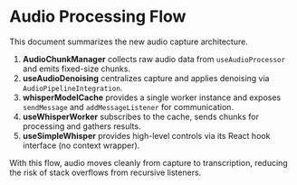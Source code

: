 # Audio Processing Flow

This document summarizes the new audio capture architecture.

1. **AudioChunkManager** collects raw audio data from `useAudioProcessor` and emits fixed-size chunks.
2. **useAudioDenoising** centralizes capture and applies denoising via `AudioPipelineIntegration`.
3. **whisperModelCache** provides a single worker instance and exposes `sendMessage` and `addMessageListener` for communication.
4. **useWhisperWorker** subscribes to the cache, sends chunks for processing and gathers results.
5. **useSimpleWhisper** provides high-level controls via its React hook interface (no context wrapper).

With this flow, audio moves cleanly from capture to transcription, reducing the risk of stack overflows from recursive listeners.
